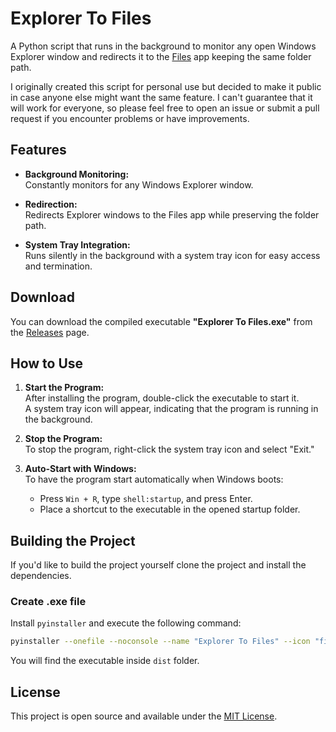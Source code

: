 # Explorer To Files

A Python script that runs in the background to monitor any open Windows Explorer window and redirects it to the [Files](https://github.com/files-community/Files) app keeping the same folder path.

I originally created this script for personal use but decided to make it public in case anyone else might want the same feature. I can't guarantee that it will work for everyone, so please feel free to open an issue or submit a pull request if you encounter problems or have improvements.

## Features

- **Background Monitoring:**  
  Constantly monitors for any Windows Explorer window.

- **Redirection:**  
  Redirects Explorer windows to the Files app while preserving the folder path.

- **System Tray Integration:**  
  Runs silently in the background with a system tray icon for easy access and termination.

## Download

You can download the compiled executable **"Explorer To Files.exe"** from the [Releases](https://github.com/CerbonXD/ExplorerToFiles/releases) page.

## How to Use

1. **Start the Program:**  
   After installing the program, double-click the executable to start it.  
   A system tray icon will appear, indicating that the program is running in the background.

2. **Stop the Program:**  
   To stop the program, right-click the system tray icon and select "Exit."

3. **Auto-Start with Windows:**  
   To have the program start automatically when Windows boots:
   - Press `Win + R`, type `shell:startup`, and press Enter.
   - Place a shortcut to the executable in the opened startup folder.

## Building the Project

If you'd like to build the project yourself clone the project and install the dependencies.

### Create .exe file

Install `pyinstaller` and execute the following command:
```bash
pyinstaller --onefile --noconsole --name "Explorer To Files" --icon "files_redirect_icon.png" --add-data "files_redirect_icon.png;." main.py
```

You will find the executable inside `dist` folder.

## License

This project is open source and available under the [MIT License](https://github.com/CerbonXD/ExplorerToFiles/blob/master/LICENSE).
